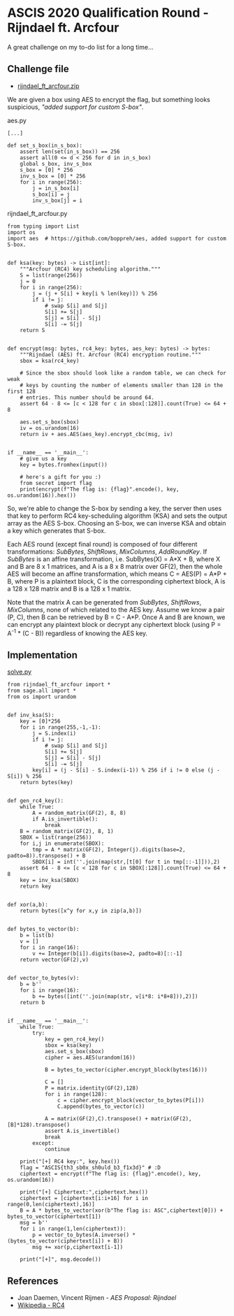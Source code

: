 # ASCIS 2020 Qualification Round - Rijndael ft. Arcfour

A great challenge on my to-do list for a long time...

## Challenge file
- [rijndael_ft_arcfour.zip](https://github.com/hhthanhuyen/Writeups/blob/main/Rijndael_ft_Arcfour/rijndael_ft_arcfour.zip)

We are given a box using AES to encrypt the flag, but something looks suspicious, *"added support for custom S-box"*.

aes.py
```
[...]

def set_s_box(in_s_box):
    assert len(set(in_s_box)) == 256
    assert all(0 <= d < 256 for d in in_s_box)
    global s_box, inv_s_box
    s_box = [0] * 256
    inv_s_box = [0] * 256
    for i in range(256):
        j = in_s_box[i]
        s_box[i] = j
        inv_s_box[j] = i
```

rijndael_ft_arcfour.py
```
from typing import List
import os
import aes  # https://github.com/boppreh/aes, added support for custom S-box.


def ksa(key: bytes) -> List[int]:
    """Arcfour (RC4) key scheduling algorithm."""
    S = list(range(256))
    j = 0
    for i in range(256):
        j = (j + S[i] + key[i % len(key)]) % 256
        if i != j:
            # swap S[i] and S[j]
            S[i] += S[j]
            S[j] = S[i] - S[j]
            S[i] -= S[j]
    return S


def encrypt(msg: bytes, rc4_key: bytes, aes_key: bytes) -> bytes:
    """Rijndael (AES) ft. Arcfour (RC4) encryption routine."""
    sbox = ksa(rc4_key)

    # Since the sbox should look like a random table, we can check for weak
    # keys by counting the number of elements smaller than 128 in the first 128
    # entries. This number should be around 64.
    assert 64 - 8 <= [c < 128 for c in sbox[:128]].count(True) <= 64 + 8

    aes.set_s_box(sbox)
    iv = os.urandom(16)
    return iv + aes.AES(aes_key).encrypt_cbc(msg, iv)


if __name__ == '__main__':
    # give us a key
    key = bytes.fromhex(input())

    # here's a gift for you :)
    from secret import flag
    print(encrypt(f"The flag is: {flag}".encode(), key, os.urandom(16)).hex())
```

So, we're able to change the S-box by sending a key, the server then uses that key to perform RC4 key-scheduling algorithm (KSA) and sets the output array as the AES S-box. Choosing an S-box, we can inverse KSA and obtain a key which generates that S-box.

Each AES round (except final round) is composed of four different transformations: *SubBytes*, *ShiftRows*, *MixColumns*, *AddRoundKey*. If *SubBytes* is an affine transformation, i.e. SubBytes(X) = A\*X + B, where X and B are 8 x 1 matrices, and A is a 8 x 8 matrix over GF(2), then the whole AES will become an affine transformation, which means C = AES(P) = A\*P + B, where P is a plaintext block, C is the corresponding ciphertext block, A is a 128 x 128 matrix and B is a 128 x 1 matrix.

Note that the matrix A can be generated from *SubBytes*, *ShiftRows*, *MixColumns*, none of which related to the AES key. Assume we know a pair (P, C), then B can be retrieved by B = C - A*P. Once A and B are known, we can encrypt any plaintext block or decrypt any ciphertext block (using P = A<sup>-1</sup> \* (C - B)) regardless of knowing the AES key.

## Implementation
[solve.py](https://github.com/hhthanhuyen/Writeups/blob/main/Rijndael_ft_Arcfour/solve.py)
```
from rijndael_ft_arcfour import *
from sage.all import *
from os import urandom


def inv_ksa(S):
    key = [0]*256
    for i in range(255,-1,-1):
        j = S.index(i)
        if i != j:
            # swap S[i] and S[j]
            S[i] += S[j]
            S[j] = S[i] - S[j]
            S[i] -= S[j]
        key[i] = (j - S[i] - S.index(i-1)) % 256 if i != 0 else (j - S[i]) % 256
    return bytes(key)


def gen_rc4_key():
    while True:
        A = random_matrix(GF(2), 8, 8)
        if A.is_invertible():
            break
    B = random_matrix(GF(2), 8, 1)
    SBOX = list(range(256))
    for i,j in enumerate(SBOX):
        tmp = A * matrix(GF(2), Integer(j).digits(base=2, padto=8)).transpose() + B
        SBOX[i] = int(''.join(map(str,[t[0] for t in tmp[::-1]])),2)
    assert 64 - 8 <= [c < 128 for c in SBOX[:128]].count(True) <= 64 + 8
    key = inv_ksa(SBOX)
    return key


def xor(a,b):
    return bytes([x^y for x,y in zip(a,b)])


def bytes_to_vector(b):
    b = list(b)
    v = []
    for i in range(16):
        v += Integer(b[i]).digits(base=2, padto=8)[::-1]
    return vector(GF(2),v)


def vector_to_bytes(v):
    b = b''
    for i in range(16):
        b += bytes([int(''.join(map(str, v[i*8: i*8+8])),2)])
    return b


if __name__ == '__main__':
    while True:
        try:
            key = gen_rc4_key()
            sbox = ksa(key)
            aes.set_s_box(sbox)
            cipher = aes.AES(urandom(16))

            B = bytes_to_vector(cipher.encrypt_block(bytes(16)))
            
            C = []
            P = matrix.identity(GF(2),128)
            for i in range(128):
                c = cipher.encrypt_block(vector_to_bytes(P[i]))
                C.append(bytes_to_vector(c))

            A = matrix(GF(2),C).transpose() + matrix(GF(2),[B]*128).transpose()
            assert A.is_invertible()
            break
        except:
            continue
    
    print("[+] RC4 key:", key.hex())
    flag = "ASCIS{th3_sb0x_sh0uld_b3_f1x3d}" # :D
    ciphertext = encrypt(f"The flag is: {flag}".encode(), key, os.urandom(16))
    
    print("[+] Ciphertext:",ciphertext.hex())
    ciphertext = [ciphertext[i:i+16] for i in range(0,len(ciphertext),16)]
    B = A * bytes_to_vector(xor(b"The flag is: ASC",ciphertext[0])) + bytes_to_vector(ciphertext[1])
    msg = b''
    for i in range(1,len(ciphertext)):
        p = vector_to_bytes(A.inverse() * (bytes_to_vector(ciphertext[i]) + B))
        msg += xor(p,ciphertext[i-1])

    print("[+]", msg.decode())

```

## References
- Joan Daemen, Vincent Rijmen - *AES Proposal: Rijndael*
- [Wikipedia - RC4](https://en.wikipedia.org/wiki/RC4)
